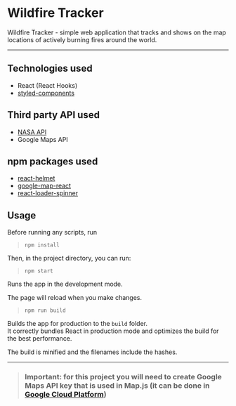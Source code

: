 # Wildfire Tracker

Wildfire Tracker - simple web application that tracks and shows on the map locations of actively burning fires around the world.

---

## Technologies used

- React (React Hooks)
- [styled-components](https://styled-components.com/)

## Third party API used

- [NASA API](https://api.nasa.gov/)
- Google Maps API

## npm packages used

- [react-helmet](https://www.npmjs.com/package/react-helmet)
- [google-map-react](https://www.npmjs.com/package/google-map-react)
- [react-loader-spinner](https://www.npmjs.com/package/react-loader-spinner)

## Usage

Before running any scripts, run

> `npm install`

Then, in the project directory, you can run:

> `npm start`

Runs the app in the development mode.

The page will reload when you make changes.

> `npm run build`

Builds the app for production to the `build` folder.\
It correctly bundles React in production mode and optimizes the build for the best performance.

The build is minified and the filenames include the hashes.

---

> ### Important: for this project you will need to create Google Maps API key that is used in Map.js (it can be done in [Google Cloud Platform](https://cloud.google.com/gcp/?utm_source=google&utm_medium=cpc&utm_campaign=na-CA-all-en-dr-bkws-all-all-trial-e-dr-1011347&utm_content=text-ad-none-any-DEV_c-CRE_491349600625-ADGP_Desk%20%7C%20BKWS%20-%20EXA%20%7C%20Txt%20~%20Google%20Cloud%20Platform%20Core-KWID_43700068256543263-kwd-87853815&utm_term=KW_gcp-ST_gcp&gclid=Cj0KCQiA_8OPBhDtARIsAKQu0ga47aychF5DNSX1kgyz13HS6KhTpW29FkdMxP0hhbfFAyH2Uorh2qcaAtKzEALw_wcB&gclsrc=aw.ds))
